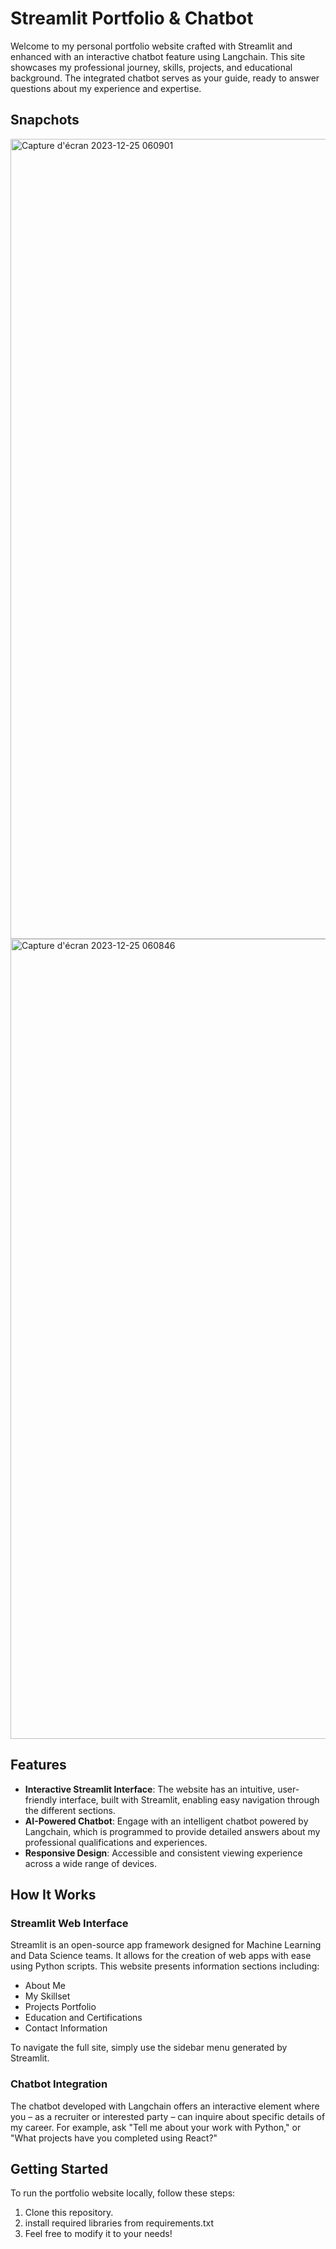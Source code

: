 # Streamlit Portfolio & Chatbot

Welcome to my personal portfolio website crafted with Streamlit and enhanced with an interactive chatbot feature using Langchain. This site showcases my professional journey, skills, projects, and educational background. The integrated chatbot serves as your guide, ready to answer questions about my experience and expertise.

## Snapchots 
<img width="1280" alt="Capture d'écran 2023-12-25 060901" src="https://github.com/oussamaJMAA/portfolio-website/assets/67621280/dc2e7b9b-c60d-471e-891a-ec18dce4bfcb">
<br>
<img width="1280" alt="Capture d'écran 2023-12-25 060846" src="https://github.com/oussamaJMAA/portfolio-website/assets/67621280/f4835688-bf5e-4f88-840f-c7cd2da8bf0a">



## Features

- **Interactive Streamlit Interface**: The website has an intuitive, user-friendly interface, built with Streamlit, enabling easy navigation through the different sections.
- **AI-Powered Chatbot**: Engage with an intelligent chatbot powered by Langchain, which is programmed to provide detailed answers about my professional qualifications and experiences.
- **Responsive Design**: Accessible and consistent viewing experience across a wide range of devices.

## How It Works

### Streamlit Web Interface

Streamlit is an open-source app framework designed for Machine Learning and Data Science teams. It allows for the creation of web apps with ease using Python scripts. This website presents information sections including:

- About Me
- My Skillset
- Projects Portfolio
- Education and Certifications
- Contact Information

To navigate the full site, simply use the sidebar menu generated by Streamlit.

### Chatbot Integration

The chatbot developed with Langchain offers an interactive element where you – as a recruiter or interested party – can inquire about specific details of my career. For example, ask "Tell me about your work with Python," or "What projects have you completed using React?"

## Getting Started

To run the portfolio website locally, follow these steps:

1. Clone this repository.
2. install required libraries from requirements.txt
3. Feel free to modify it to your needs!
